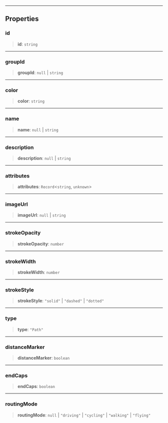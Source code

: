 ***

## Properties

### id

> **id**: `string`

***

### groupId

> **groupId**: `null` | `string`

***

### color

> **color**: `string`

***

### name

> **name**: `null` | `string`

***

### description

> **description**: `null` | `string`

***

### attributes

> **attributes**: `Record`\<`string`, `unknown`>

***

### imageUrl

> **imageUrl**: `null` | `string`

***

### strokeOpacity

> **strokeOpacity**: `number`

***

### strokeWidth

> **strokeWidth**: `number`

***

### strokeStyle

> **strokeStyle**: `"solid"` | `"dashed"` | `"dotted"`

***

### type

> **type**: `"Path"`

***

### distanceMarker

> **distanceMarker**: `boolean`

***

### endCaps

> **endCaps**: `boolean`

***

### routingMode

> **routingMode**: `null` | `"driving"` | `"cycling"` | `"walking"` | `"flying"`
